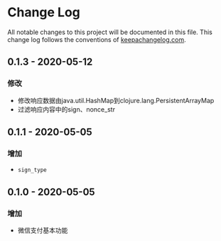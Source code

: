 # Change Log
All notable changes to this project will be documented in this file. This change log follows the conventions of [keepachangelog.com](http://keepachangelog.com/).

## 0.1.3 - 2020-05-12
### 修改
- 修改响应数据由java.util.HashMap到clojure.lang.PersistentArrayMap
- 过滤响应内容中的sign、nonce_str

## 0.1.1 - 2020-05-05
### 增加
- `sign_type`

## 0.1.0 - 2020-05-05
### 增加
- 微信支付基本功能

